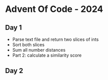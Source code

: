 # Advent Of Code - 2024

## Day 1

* Parse text file and return two slices of ints
* Sort both slices
* Sum all number distances
* Part 2: calculate a similarity score

## Day 2